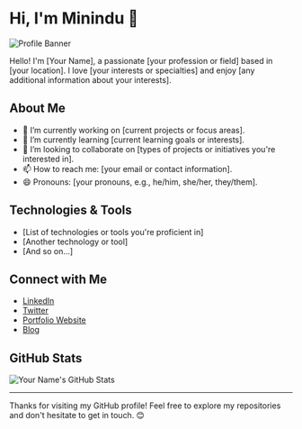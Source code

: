 # Hi, I'm Minindu 👋

![Profile Banner](link_to_your_banner_image.png)

Hello! I'm [Your Name], a passionate [your profession or field] based in [your location]. I love [your interests or specialties] and enjoy [any additional information about your interests].

## About Me

- 🔭 I’m currently working on [current projects or focus areas].
- 🌱 I’m currently learning [current learning goals or interests].
- 👯 I’m looking to collaborate on [types of projects or initiatives you're interested in].
- 📫 How to reach me: [your email or contact information].
- 😄 Pronouns: [your pronouns, e.g., he/him, she/her, they/them].

## Technologies & Tools

- [List of technologies or tools you're proficient in]
- [Another technology or tool]
- [And so on...]

## Connect with Me

- [LinkedIn](https://www.linkedin.com/in/yourprofile/)
- [Twitter](https://twitter.com/yourhandle)
- [Portfolio Website](https://www.yourwebsite.com)
- [Blog](https://yourblog.com)

## GitHub Stats

![Your Name's GitHub Stats](https://github-readme-stats.vercel.app/api?username=yourusername&show_icons=true&hide=contribs&include_all_commits=true&count_private=true)

<!-- Feel free to add more sections as per your preferences and interests! -->

---

Thanks for visiting my GitHub profile! Feel free to explore my repositories and don't hesitate to get in touch. 😊
